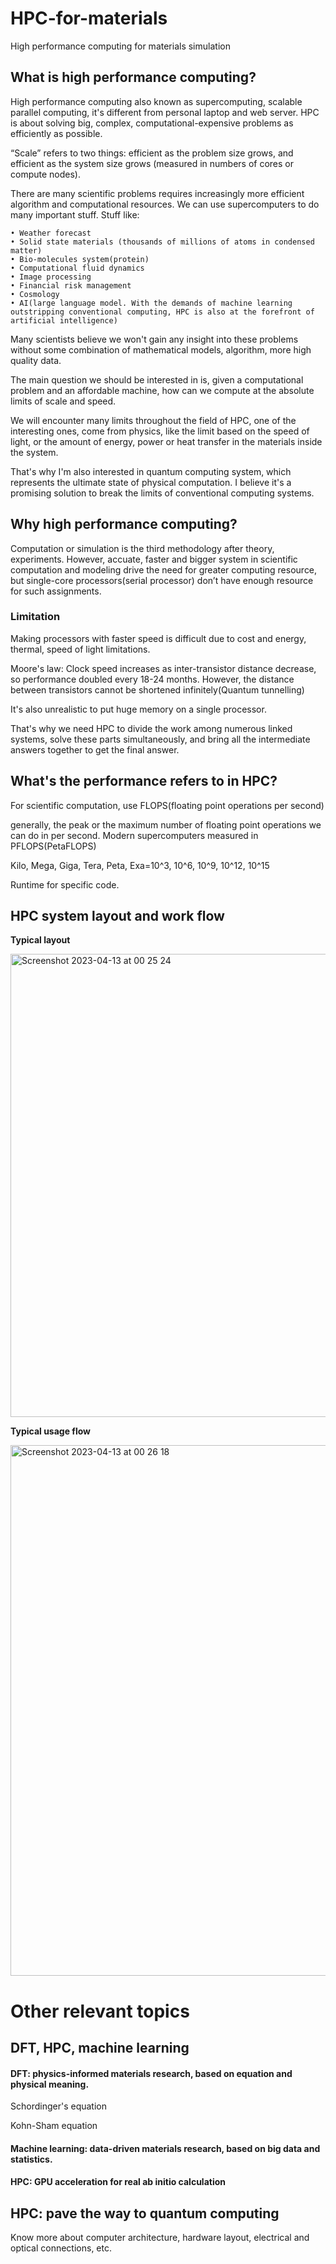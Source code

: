# HPC-for-materials

High performance computing for materials simulation

## What is high performance computing?

High performance computing also known as supercomputing, scalable parallel computing, it's different from personal laptop and web server. HPC is about solving big, complex, computational-expensive problems as efficiently as possible.

“Scale” refers to two things: efficient as the problem size grows, and efficient as the system size grows (measured in numbers of cores or compute nodes).

There are many scientific problems requires increasingly more efficient algorithm and computational resources. We can use supercomputers to do many important stuff. Stuff like:

    • Weather forecast
    • Solid state materials (thousands of millions of atoms in condensed matter)
    • Bio-molecules system(protein)
    • Computational fluid dynamics
    • Image processing
    • Financial risk management
    • Cosmology
    • AI(large language model. With the demands of machine learning outstripping conventional computing, HPC is also at the forefront of artificial intelligence)

Many scientists believe we won't gain any insight into these problems without some combination of mathematical models, algorithm, more high quality data.

The main question we should be interested in is, given a computational problem and an affordable machine, how can we compute at the absolute limits of scale and speed.

We will encounter many limits throughout the field of HPC, one of the interesting ones, come from physics, like the limit based on the speed of light, or the amount of energy, power or heat transfer in the materials inside the system. 

That's why I'm also interested in quantum computing system, which represents the ultimate state of physical computation. I believe it's a promising solution to break the limits of conventional computing systems.

## Why high performance computing?

Computation or simulation is the third methodology after theory, experiments. However, accuate, faster and bigger system in scientific computation and modeling drive the need for greater computing resource, but single-core processors(serial processor) don’t have enough resource for such assignments.

### Limitation

Making processors with faster speed is difficult due to cost and energy, thermal, speed of light limitations. 

Moore's law: Clock speed increases as inter-transistor distance decrease, so performance doubled every 18-24 months. However, the distance between transistors cannot be shortened infinitely(Quantum tunnelling)

It's also unrealistic to put huge memory on a single processor. 

That's why we need HPC to divide the work among numerous linked systems, solve these parts simultaneously, and bring all the intermediate answers together to get the final answer.

## What's the performance refers to in HPC?

For scientific computation, use FLOPS(floating point operations per second)

generally, the peak or the maximum number of floating point operations we can do in per second. Modern supercomputers measured in PFLOPS(PetaFLOPS)

Kilo, Mega, Giga, Tera, Peta, Exa=10^3, 10^6, 10^9, 10^12, 10^15

Runtime for specific code.

## HPC system layout and work flow


**Typical layout**

<img width="741" alt="Screenshot 2023-04-13 at 00 25 24" src="https://user-images.githubusercontent.com/98719524/231661615-945c3f03-d4d9-4f1f-97fe-97ed1ad9faf6.png">

**Typical usage flow**

<img width="849" alt="Screenshot 2023-04-13 at 00 26 18" src="https://user-images.githubusercontent.com/98719524/231661748-8100512b-e650-4b5f-8105-7edb881e75b7.png">





# Other relevant topics

## DFT, HPC, machine learning

#### DFT: physics-informed materials research, based on equation and physical meaning.

Schordinger's equation

Kohn-Sham equation


#### Machine learning: data-driven materials research, based on big data and statistics.

#### HPC: GPU acceleration for real ab initio calculation


## HPC: pave the way to quantum computing

Know more about computer architecture, hardware layout, electrical and optical connections, etc.



